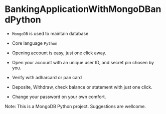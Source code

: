 # BankingApplicationWithMongoDBandPython

- `MongoDB` is used to maintain database
- Core language `Python`


- Opening account is easy, just one click away.
- Open your account with an unique user ID, and secret pin chosen by you.
- Verify with adharcard or pan card
- Deposite, Withdraw, check balance or statement with just one click.
- Change your password on your own comfort.


Note: This is a MongoDB Python project. Suggestions are wellcome.
